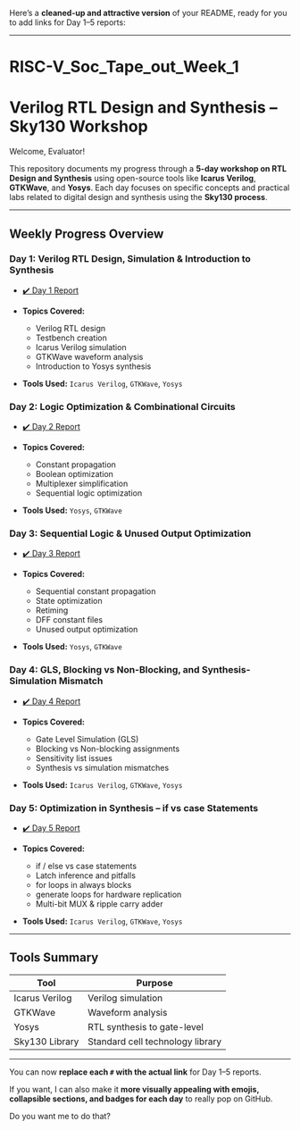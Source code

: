 Here’s a **cleaned-up and attractive version** of your README, ready for you to add links for Day 1–5 reports:

---

# RISC-V_Soc_Tape_out_Week_1

# Verilog RTL Design and Synthesis – Sky130 Workshop

Welcome, Evaluator!

This repository documents my progress through a **5-day workshop on RTL Design and Synthesis** using open-source tools like **Icarus Verilog**, **GTKWave**, and **Yosys**. Each day focuses on specific concepts and practical labs related to digital design and synthesis using the **Sky130 process**.

---

## Weekly Progress Overview

### **Day 1: Verilog RTL Design, Simulation & Introduction to Synthesis**

* [✔️ Day 1 Report](#)
* **Topics Covered:**

  * Verilog RTL design
  * Testbench creation
  * Icarus Verilog simulation
  * GTKWave waveform analysis
  * Introduction to Yosys synthesis
* **Tools Used:** `Icarus Verilog`, `GTKWave`, `Yosys`

### **Day 2: Logic Optimization & Combinational Circuits**

* [✔️ Day 2 Report](#)
* **Topics Covered:**

  * Constant propagation
  * Boolean optimization
  * Multiplexer simplification
  * Sequential logic optimization
* **Tools Used:** `Yosys`, `GTKWave`

### **Day 3: Sequential Logic & Unused Output Optimization**

* [✔️ Day 3 Report](#)
* **Topics Covered:**

  * Sequential constant propagation
  * State optimization
  * Retiming
  * DFF constant files
  * Unused output optimization
* **Tools Used:** `Yosys`, `GTKWave`

### **Day 4: GLS, Blocking vs Non-Blocking, and Synthesis-Simulation Mismatch**

* [✔️ Day 4 Report](#)
* **Topics Covered:**

  * Gate Level Simulation (GLS)
  * Blocking vs Non-blocking assignments
  * Sensitivity list issues
  * Synthesis vs simulation mismatches
* **Tools Used:** `Icarus Verilog`, `GTKWave`, `Yosys`

### **Day 5: Optimization in Synthesis – if vs case Statements**

* [✔️ Day 5 Report](#)
* **Topics Covered:**

  * if / else vs case statements
  * Latch inference and pitfalls
  * for loops in always blocks
  * generate loops for hardware replication
  * Multi-bit MUX & ripple carry adder
* **Tools Used:** `Icarus Verilog`, `GTKWave`, `Yosys`

---

## Tools Summary

| Tool           | Purpose                          |
| -------------- | -------------------------------- |
| Icarus Verilog | Verilog simulation               |
| GTKWave        | Waveform analysis                |
| Yosys          | RTL synthesis to gate-level      |
| Sky130 Library | Standard cell technology library |

---

You can now **replace each `#` with the actual link** for Day 1–5 reports.

If you want, I can also make it **more visually appealing with emojis, collapsible sections, and badges for each day** to really pop on GitHub.

Do you want me to do that?
